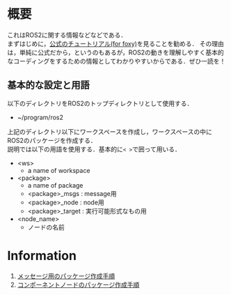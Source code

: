 # 概要
これはROS2に関する情報などなどである．<br>
まずはじめに，[公式のチュートリアル(for foxy)](https://docs.ros.org/en/foxy/Tutorials.html)を見ることを勧める．
その理由は，単純に公式だから，というのもあるが，ROS2の動きを理解しやすく基本的なコーディングをするための情報としてわかりやすいからである．ぜひ一読を！

## 基本的な設定と用語
以下のディレクトリをROS2のトップディレクトリとして使用する．

* ~/program/ros2

上記のディレクトリ以下にワークスペースを作成し，ワークスペースの中にROS2のパッケージを作成する．<br>
説明では以下の用語を使用する．基本的に`< >`で囲って用いる．

* \<ws\>
  * a name of workspace
* \<package\>
  * a name of package
  * \<package\>_msgs : message用
  * \<package\>_node : node用
  * \<package\>_target : 実行可能形式なもの用
* \<node_name\>
  * ノードの名前

# Information

1. [メッセージ用のパッケージ作成手順](docs/making_package_for_message_JP.md)
1. [コンポーネントノードのパッケージ作成手順](docs/making_package_of_component_node_JP.md)
